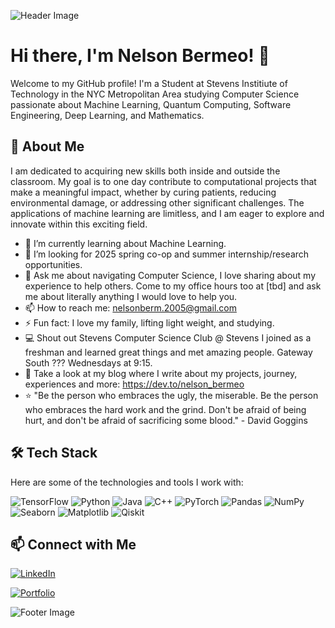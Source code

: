 ![Header Image](https://www.stevens.edu/_next/image?url=https%3A%2F%2Fimages.ctfassets.net%2Fmviowpldu823%2F6PIQaMyacd17eDN3M91T9P%2Fa8b5ae5daff3e444d8be58b320c20682%2F332_0001.jpg%3Fw%3D2400%26h%3D1350%26f%3Dcenter%26q%3D80%26fit%3Dfill&w=2400&q=80)

# Hi there, I'm Nelson Bermeo! 👋

Welcome to my GitHub profile! I'm a Student at Stevens Institiute of Technology in the NYC Metropolitan Area studying Computer Science passionate about Machine Learning, Quantum Computing, Software Engineering, Deep Learning, and Mathematics.

## 🚀 About Me

I am dedicated to acquiring new skills both inside and outside the classroom. My goal is to one day contribute to computational projects that make a meaningful impact, whether by curing patients, reducing environmental damage, or addressing other significant challenges. The applications of machine learning are limitless, and I am eager to explore and innovate within this exciting field.

- 🌱 I’m currently learning about Machine Learning.
- 👯 I’m looking for 2025 spring co-op and summer internship/research opportunities.
- 💬 Ask me about navigating Computer Science, I love sharing about my experience to help others. Come to my office hours too at [tbd] and ask me about literally anything I would love to help you. 
- 📫 How to reach me: nelsonberm.2005@gmail.com
- ⚡ Fun fact: I love my family, lifting light weight, and studying.
- 💻 Shout out Stevens Computer Science Club @ Stevens I joined as a freshman and learned great things and met amazing people. Gateway South ??? Wednesdays at 9:15.
- 📝 Take a look at my blog where I write about my projects, journey, experiences and more: https://dev.to/nelson_bermeo
- ⭐ "Be the person who embraces the ugly, the miserable. Be the person who embraces the hard work and the grind. Don't be afraid of being hurt, and don't be afraid of sacrificing some blood." - David Goggins


## 🛠️ Tech Stack

Here are some of the technologies and tools I work with:

![TensorFlow](https://img.shields.io/badge/-TensorFlow-333333?style=flat&logo=tensorflow)
![Python](https://img.shields.io/badge/-Python-333333?style=flat&logo=python)
![Java](https://img.shields.io/badge/-Java-333333?style=flat&logo=java&logoColor=007396)
![C++](https://img.shields.io/badge/-C++-333333?style=flat&logo=c%2B%2B&logoColor=00599C)
![PyTorch](https://img.shields.io/badge/-PyTorch-333333?style=flat&logo=pytorch)
![Pandas](https://img.shields.io/badge/-Pandas-333333?style=flat&logo=pandas)
![NumPy](https://img.shields.io/badge/-NumPy-333333?style=flat&logo=numpy)
![Seaborn](https://img.shields.io/badge/-Seaborn-333333?style=flat&logo=python)
![Matplotlib](https://img.shields.io/badge/-Matplotlib-333333?style=flat&logo=python)
![Qiskit](https://img.shields.io/badge/-Qiskit-333333?style=flat&logo=ibm)

## 📫 Connect with Me

[![LinkedIn](https://img.shields.io/badge/-LinkedIn-333333?style=flat&logo=linkedin&logoColor=0077B5)](https://www.linkedin.com/in/nelson-bermeo-9118b11ba/)

[![Portfolio](https://img.shields.io/badge/-Portfolio-333333?style=flat&logo=google-chrome&logoColor=white)](https://nelsonbermeo.com)

![Footer Image](https://www.repsol.com/content/dam/repsol-corporate/es/energia-e-innovacion/machine-learning-cabecera.jpg.transform/rp-rendition-md/image.jpg)


